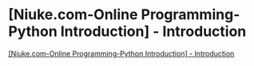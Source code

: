 # [Niuke.com-Online Programming-Python Introduction] - Introduction
[[Niuke.com-Online Programming-Python Introduction] - Introduction](https://aiwithcloud.com/2022/09/15/niuke-com_online_programming_python_introduction___introduction/)